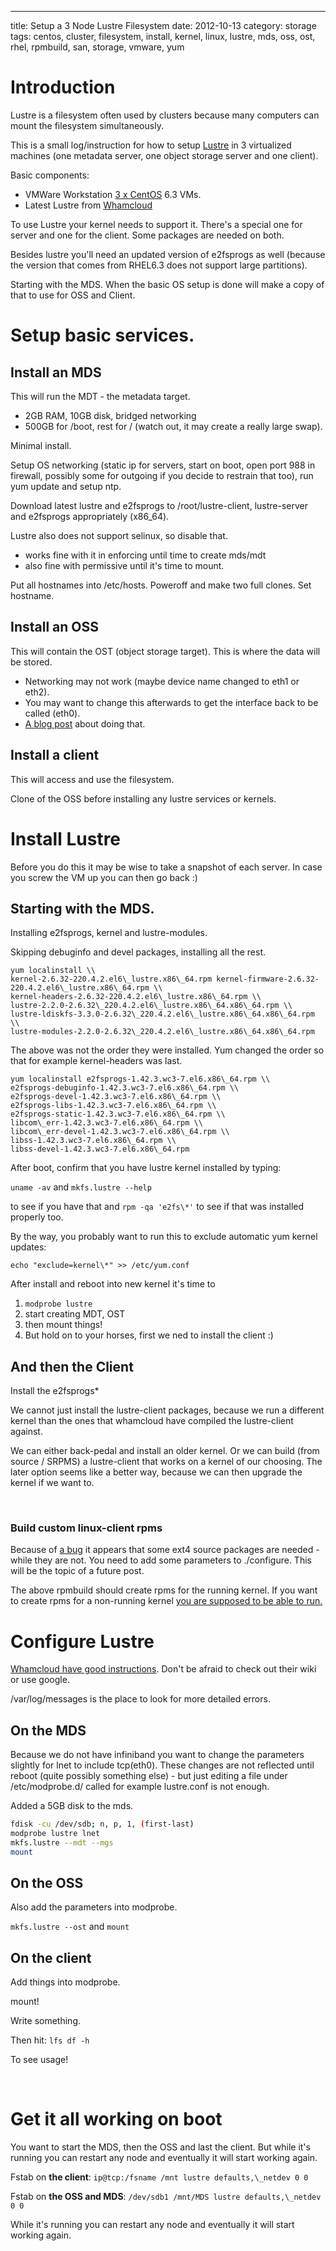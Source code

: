 ---
title: Setup a 3 Node Lustre Filesystem
date: 2012-10-13
category: storage
tags: centos, cluster, filesystem, install, kernel, linux, lustre, mds, oss, ost, rhel, rpmbuild, san, storage, vmware, yum

# Introduction

Lustre is a filesystem often used by clusters because many computers can mount the filesystem simultaneously.

This is a small log/instruction for how to setup [Lustre](http://wiki.whamcloud.com/display/PUB/Documentation "whamcloud wiki") in 3 virtualized machines (one metadata server, one object storage server and one client).

Basic components:

- VMWare Workstation [3 x CentOS](http://www.nic.funet.fi "finnish mirror") 6.3 VMs.
- Latest Lustre from [Whamcloud](http://www.whamcloud.com/ "http://www.whamcloud.com/")

To use Lustre your kernel needs to support it. There's a special one for server and one for the client. Some packages are needed on both.

Besides lustre you'll need an updated version of e2fsprogs as well (because the version that comes from RHEL6.3 does not support large partitions).

Starting with the MDS. When the basic OS setup is done will make a copy of that to use for OSS and Client.

# Setup basic services.

## Install an MDS

This will run the MDT - the metadata target.

- 2GB RAM, 10GB disk, bridged networking
- 500GB for /boot, rest for / (watch out, it may create a really large swap).

Minimal install.

Setup OS networking (static ip for servers, start on boot, open port 988 in firewall, possibly some for outgoing if you decide to restrain that too), run yum update and setup ntp.

Download latest lustre and e2fsprogs to /root/lustre-client, lustre-server and e2fsprogs appropriately (x86\_64).

Lustre also does not support selinux, so disable that.

 - works fine with it in enforcing until time to create mds/mdt
 - also fine with permissive until it's time to mount.

Put all hostnames into /etc/hosts. Poweroff and make two full clones. Set hostname.

## Install an OSS

This will contain the OST (object storage target). This is where the data will be stored.

- Networking may not work (maybe device name changed to eth1 or eth2).
- You may want to change this afterwards to get the interface back to be called (eth0).
- [A blog post](http://www.banym.de/linux/centos/change-network-device-name-from-eth1-back-to-eth0) about doing that.

## Install a client

This will access and use the filesystem.

Clone of the OSS before installing any lustre services or kernels.

# Install Lustre

Before you do this it may be wise to take a snapshot of each server. In case you screw the VM up you can then go back :)

## Starting with the MDS.

Installing e2fsprogs, kernel and lustre-modules.

Skipping debuginfo and devel packages, installing all the rest.

```
yum localinstall \\ 
kernel-2.6.32-220.4.2.el6\_lustre.x86\_64.rpm kernel-firmware-2.6.32-220.4.2.el6\_lustre.x86\_64.rpm \\
kernel-headers-2.6.32-220.4.2.el6\_lustre.x86\_64.rpm \\
lustre-2.2.0-2.6.32\_220.4.2.el6\_lustre.x86\_64.x86\_64.rpm \\ 
lustre-ldiskfs-3.3.0-2.6.32\_220.4.2.el6\_lustre.x86\_64.x86\_64.rpm \\
lustre-modules-2.2.0-2.6.32\_220.4.2.el6\_lustre.x86\_64.x86\_64.rpm
```

The above was not the order they were installed. Yum changed the order so that for example kernel-headers was last.

```
yum localinstall e2fsprogs-1.42.3.wc3-7.el6.x86\_64.rpm \\
e2fsprogs-debuginfo-1.42.3.wc3-7.el6.x86\_64.rpm \\
e2fsprogs-devel-1.42.3.wc3-7.el6.x86\_64.rpm \\
e2fsprogs-libs-1.42.3.wc3-7.el6.x86\_64.rpm \\
e2fsprogs-static-1.42.3.wc3-7.el6.x86\_64.rpm \\
libcom\_err-1.42.3.wc3-7.el6.x86\_64.rpm \\
libcom\_err-devel-1.42.3.wc3-7.el6.x86\_64.rpm \\
libss-1.42.3.wc3-7.el6.x86\_64.rpm \\
libss-devel-1.42.3.wc3-7.el6.x86\_64.rpm
```

After boot, confirm that you have lustre kernel installed by typing:

`uname -av` and `mkfs.lustre --help`

to see if you have that and `rpm -qa 'e2fs\*'` to see if that was installed properly too.

By the way, you probably want to run this to exclude automatic yum kernel updates:

`echo "exclude=kernel\*" >> /etc/yum.conf`

After install and reboot into new kernel it's time to

1. `modprobe lustre`
1. start creating MDT, OST
1. then mount things!
1. But hold on to your horses, first we ned to install the client :)
 

## And then the Client

Install the e2fsprogs\*

We cannot just install the lustre-client packages, because we run a different kernel than the ones that whamcloud have compiled the lustre-client against.

We can either back-pedal and install an older kernel. Or we can build (from source / SRPMS) a lustre-client that works on a kernel of our choosing. The later option seems like a better way, because we can then upgrade the kernel if we want to.

 

### Build custom linux-client rpms

Because of [a bug](http://jira.whamcloud.com/browse/LU-1868) it appears that some ext4 source packages are needed - while they are not. You need to add some parameters to ./configure. This will be the topic of a future post.

The above rpmbuild should create rpms for the running kernel. If you want to create rpms for a non-running kernel [you are supposed to be able to run.](http://wiki.whamcloud.com/display/PUB/Rebuilding+the+Lustre-client+rpms+for+a+new+kernel "whamcloud wiki")

# Configure Lustre

[Whamcloud have good instructions](http://wiki.whamcloud.com/display/PUB/Create+and+Mount+a+Lustre+Filesystem). Don't be afraid to check out their wiki or use google.

/var/log/messages is the place to look for more detailed errors.

## On the MDS

Because we do not have infiniband you want to change the parameters slightly for lnet to include tcp(eth0). These changes are not reflected until reboot (quite possibly something else) - but just editing a file under /etc/modprobe.d/ called for example lustre.conf is not enough.

Added a 5GB disk to the mds.

```bash
fdisk -cu /dev/sdb; n, p, 1, (first-last)
modprobe lustre lnet
mkfs.lustre --mdt --mgs
mount
```

## On the OSS

Also add the parameters into modprobe.

`mkfs.lustre --ost` and `mount`

## On the client

Add things into modprobe.

mount!

Write something.

Then hit: `lfs df -h`

To see usage!

 

# Get it all working on boot

You want to start the MDS, then the OSS and last the client. But while it's running you can restart any node and eventually it will start working again.

Fstab on **the client**: `ip@tcp:/fsname /mnt lustre defaults,\_netdev 0 0`

Fstab on **the OSS and MDS**: `/dev/sdb1 /mnt/MDS lustre defaults,\_netdev 0 0`

While it's running you can restart any node and eventually it will start working again.
